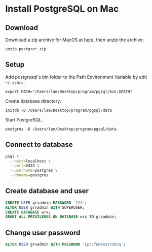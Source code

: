 # Install PostgreSQL on Mac

## Download

Download a zip archive for MacOS at [here](https://www.enterprisedb.com/download-postgresql-binaries), then unzip the archive:

```shell
unzip postgre*.zip
```

## Setup

Add postgresql's bin folder to the Path Environment Variable by edit `~/.zshrc`:

```shell
export PATH="/Users/lam/Desktop/program/pgsql/bin:$PATH"
```

Create database directory:

```shell
initdb -D /Users/lam/Desktop/program/pgsql/data
```

Start PostgreSQL:

```shell
postgres -D /Users/lam/Desktop/program/pgsql/data
```


## Connect to database

```sh
psql \
  --host=localhost \
  --port=5432 \
  --username=postgres \
  --dbname=postgres
```


## Create database and user

```sql
CREATE USER grvadmin PASSWORD '123';
ALTER USER grvadmin WITH SUPERUSER;
CREATE DATABASE wrx;
GRANT ALL PRIVILEGES ON DATABASE wrx TO grvadmin;
```


## Change user password

```sql
ALTER USER grvadmin WITH PASSWORD 'LpcCfWmYezV5UDSq';
```
